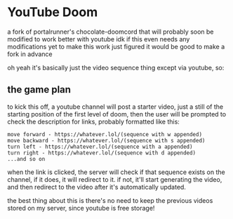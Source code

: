 # YouTube Doom
a fork of portalrunner's chocolate-doomcord that will probably soon be modified to work better with youtube idk if this even needs any modifications yet to make this work just figured it would be good to make a fork in advance

oh yeah it's basically just the video sequence thing except via youtube, so:

## the game plan
to kick this off, a youtube channel will post a starter video, just a still of the starting position of the first level of doom, then the user will be prompted to check the description for links, probably formatted like this:
```
move forward - https://whatever.lol/(sequence with w appended)
move backward - https://whatever.lol/(sequence with s appended)
turn left - https://whatever.lol/(sequence with a appended)
turn right - https://whatever.lol/(sequence with d appended)
...and so on
```

when the link is clicked, the server will check if that sequence exists on the channel, if it does, it will redirect to it. if not, it'll start generating the video, and then redirect to the video after it's automatically updated.

the best thing about this is there's no need to keep the previous videos stored on my server, since youtube is free storage!
